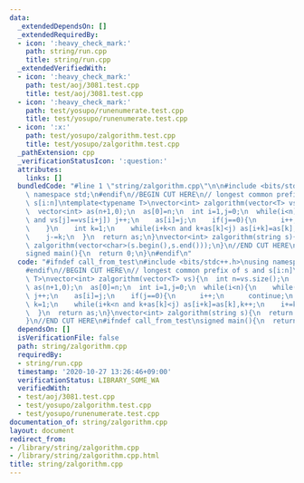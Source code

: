 ```yaml
---
data:
  _extendedDependsOn: []
  _extendedRequiredBy:
  - icon: ':heavy_check_mark:'
    path: string/run.cpp
    title: string/run.cpp
  _extendedVerifiedWith:
  - icon: ':heavy_check_mark:'
    path: test/aoj/3081.test.cpp
    title: test/aoj/3081.test.cpp
  - icon: ':heavy_check_mark:'
    path: test/yosupo/runenumerate.test.cpp
    title: test/yosupo/runenumerate.test.cpp
  - icon: ':x:'
    path: test/yosupo/zalgorithm.test.cpp
    title: test/yosupo/zalgorithm.test.cpp
  _pathExtension: cpp
  _verificationStatusIcon: ':question:'
  attributes:
    links: []
  bundledCode: "#line 1 \"string/zalgorithm.cpp\"\n\n#include <bits/stdc++.h>\nusing\
    \ namespace std;\n#endif\n//BEGIN CUT HERE\n// longest common prefix of s and\
    \ s[i:n]\ntemplate<typename T>\nvector<int> zalgorithm(vector<T> vs){\n  int n=vs.size();\n\
    \  vector<int> as(n+1,0);\n  as[0]=n;\n  int i=1,j=0;\n  while(i<n){\n    while(i+j<n\
    \ and vs[j]==vs[i+j]) j++;\n    as[i]=j;\n    if(j==0){\n      i++;\n      continue;\n\
    \    }\n    int k=1;\n    while(i+k<n and k+as[k]<j) as[i+k]=as[k],k++;\n    i+=k;\n\
    \    j-=k;\n  }\n  return as;\n}\nvector<int> zalgorithm(string s){\n  return\
    \ zalgorithm(vector<char>(s.begin(),s.end()));\n}\n//END CUT HERE\n#ifndef call_from_test\n\
    signed main(){\n  return 0;\n}\n#endif\n"
  code: "#ifndef call_from_test\n#include <bits/stdc++.h>\nusing namespace std;\n\
    #endif\n//BEGIN CUT HERE\n// longest common prefix of s and s[i:n]\ntemplate<typename\
    \ T>\nvector<int> zalgorithm(vector<T> vs){\n  int n=vs.size();\n  vector<int>\
    \ as(n+1,0);\n  as[0]=n;\n  int i=1,j=0;\n  while(i<n){\n    while(i+j<n and vs[j]==vs[i+j])\
    \ j++;\n    as[i]=j;\n    if(j==0){\n      i++;\n      continue;\n    }\n    int\
    \ k=1;\n    while(i+k<n and k+as[k]<j) as[i+k]=as[k],k++;\n    i+=k;\n    j-=k;\n\
    \  }\n  return as;\n}\nvector<int> zalgorithm(string s){\n  return zalgorithm(vector<char>(s.begin(),s.end()));\n\
    }\n//END CUT HERE\n#ifndef call_from_test\nsigned main(){\n  return 0;\n}\n#endif\n"
  dependsOn: []
  isVerificationFile: false
  path: string/zalgorithm.cpp
  requiredBy:
  - string/run.cpp
  timestamp: '2020-10-27 13:26:46+09:00'
  verificationStatus: LIBRARY_SOME_WA
  verifiedWith:
  - test/aoj/3081.test.cpp
  - test/yosupo/zalgorithm.test.cpp
  - test/yosupo/runenumerate.test.cpp
documentation_of: string/zalgorithm.cpp
layout: document
redirect_from:
- /library/string/zalgorithm.cpp
- /library/string/zalgorithm.cpp.html
title: string/zalgorithm.cpp
---
```

